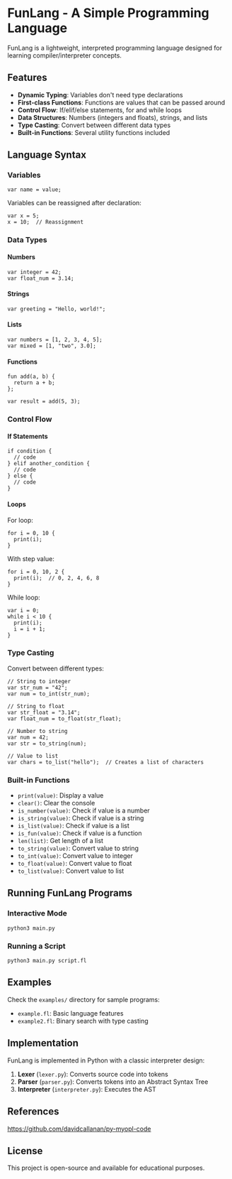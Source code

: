 # FunLang - A Simple Programming Language

FunLang is a lightweight, interpreted programming language designed for learning compiler/interpreter concepts. 

## Features

- **Dynamic Typing**: Variables don't need type declarations
- **First-class Functions**: Functions are values that can be passed around
- **Control Flow**: If/elif/else statements, for and while loops
- **Data Structures**: Numbers (integers and floats), strings, and lists
- **Type Casting**: Convert between different data types
- **Built-in Functions**: Several utility functions included

## Language Syntax

### Variables

```
var name = value;
```

Variables can be reassigned after declaration:

```
var x = 5;
x = 10;  // Reassignment
```

### Data Types

#### Numbers
```
var integer = 42;
var float_num = 3.14;
```

#### Strings
```
var greeting = "Hello, world!";
```

#### Lists
```
var numbers = [1, 2, 3, 4, 5];
var mixed = [1, "two", 3.0];
```

#### Functions
```
fun add(a, b) {
  return a + b;
};

var result = add(5, 3);
```

### Control Flow

#### If Statements
```
if condition {
  // code
} elif another_condition {
  // code
} else {
  // code
}
```

#### Loops

For loop:
```
for i = 0, 10 {
  print(i);
}
```

With step value:
```
for i = 0, 10, 2 {
  print(i);  // 0, 2, 4, 6, 8
}
```

While loop:
```
var i = 0;
while i < 10 {
  print(i);
  i = i + 1;
}
```

### Type Casting

Convert between different types:

```
// String to integer
var str_num = "42";
var num = to_int(str_num);

// String to float
var str_float = "3.14";
var float_num = to_float(str_float);

// Number to string
var num = 42;
var str = to_string(num);

// Value to list
var chars = to_list("hello");  // Creates a list of characters
```

### Built-in Functions

- `print(value)`: Display a value
- `clear()`: Clear the console
- `is_number(value)`: Check if value is a number
- `is_string(value)`: Check if value is a string
- `is_list(value)`: Check if value is a list
- `is_fun(value)`: Check if value is a function
- `len(list)`: Get length of a list
- `to_string(value)`: Convert value to string
- `to_int(value)`: Convert value to integer
- `to_float(value)`: Convert value to float
- `to_list(value)`: Convert value to list

## Running FunLang Programs

### Interactive Mode
```
python3 main.py
```

### Running a Script
```
python3 main.py script.fl
```

## Examples

Check the `examples/` directory for sample programs:
- `example.fl`: Basic language features
- `example2.fl`: Binary search with type casting

## Implementation

FunLang is implemented in Python with a classic interpreter design:
1. **Lexer** (`lexer.py`): Converts source code into tokens
2. **Parser** (`parser.py`): Converts tokens into an Abstract Syntax Tree
3. **Interpreter** (`interpreter.py`): Executes the AST

## References

https://github.com/davidcallanan/py-myopl-code

## License

This project is open-source and available for educational purposes.
